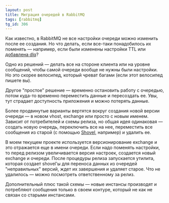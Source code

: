 ```yaml
---
layout: post
title: Миграция очередей в RabbitMQ
tags: [rabbitmq]
tg_id: 306
---
```

Как известно, в RabbitMQ не все настройки очереди можно изменить после ее создания. Но что делать, если все-таки понадобилось их поменять — например, если были изменены настройки TTL или [добавлена dlq](/2022/06/07/rabbitmq-dlq.html)?

Одно из решений — делать все на стороне клиента или на уровне сообщений, чтобы самой очереди вообще не нужны были настройки. Но это скорее велосипед, который чреват багами (если этот велосипед пишете вы). 

Другое "простое" решение — временно остановить работу с очередью, потом куда-то временно переместить данные и пересоздать ее. Увы, тут страдает доступность приложения и можно потерять данные. 

Более продвинутые варианты вертятся вокруг создания новой версии очереди — в новом vhost, exchange или просто с новым именем. Зависит от потребителей и схемы релиза, но общая идея одинаковая — создать новую очередь, переключить все на нее, переместить все сообщения из старой (с помощью [Shovel](https://www.rabbitmq.com/shovel-dynamic.html), например) и удалить ее. 

В моем текущем проекте используется версионирование exchange и это отражается еще в имени очереди. Если надо поменять настройки, то перед релизом увеличивается версия настроек, создается новый exchange и очереди. После процедуры релиза запускается утилита, которая создает shovel'ы для переноса данных из очередей "неправильных" версий, ждет их завершения и удаляет старое. Что не удалилось — можно посмотреть ответственному за релиз.

Дополнительный плюс такой схемы — новые инстансы производят и потребляют сообщения только в своем контуре, который не как не связан со старыми инстансами. 

